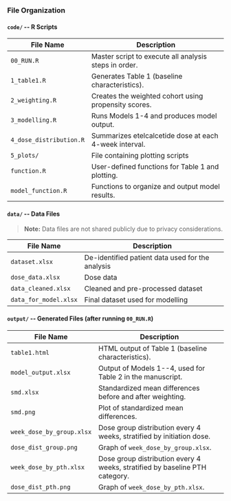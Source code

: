 ###  File Organization

#### `code/` -- R Scripts

| File Name               | Description                                            |
|-------------------------|--------------------------------------------------------|
| `00_RUN.R`              | Master script to execute all analysis steps in order.  |
| `1_table1.R`            | Generates Table 1 (baseline characteristics).          |
| `2_weighting.R`         | Creates the weighted cohort using propensity scores.   |
| `3_modelling.R`         | Runs Models 1-4 and produces model output.             |
| `4_dose_distribution.R` | Summarizes etelcalcetide dose at each 4-week interval. |
| `5_plots/`              | File containing plotting scripts                       |
| `function.R`            | User-defined functions for Table 1 and plotting.       |
| `model_function.R`      | Functions to organize and output model results.        |

#### `data/` -- Data Files

> **Note:** Data files are not shared publicly due to privacy considerations.

| File Name             | Description                            |
|-----------------------|----------------------------------------|
| `dataset.xlsx`        | De-identified patient data used for the analysis |
| `dose_data.xlsx`      | Dose data                          |
| `data_cleaned.xlsx`   | Cleaned and pre-processed dataset      |
| `data_for_model.xlsx` | Final dataset used for modelling       |

#### `output/` -- Generated Files (after running `00_RUN.R`)

| File Name                 | Description                                                                 |
|---------------------------|-----------------------------------------------------------------------------|
| `table1.html`             | HTML output of Table 1 (baseline characteristics).                          |
| `model_output.xlsx`       | Output of Models 1--4, used for Table 2 in the manuscript.                  |
| `smd.xlsx`                | Standardized mean differences before and after weighting.                   |
| `smd.png`                 | Plot of standardized mean differences.                                      |
| `week_dose_by_group.xlsx` | Dose group distribution every 4 weeks, stratified by initiation dose.       |
| `dose_dist_group.png`     | Graph of `week_dose_by_group.xlsx`.                                         |
| `week_dose_by_pth.xlsx`   | Dose group distribution every 4 weeks, stratified by baseline PTH category. |
| `dose_dist_pth.png`       | Graph of `week_dose_by_pth.xlsx`.                                           |
